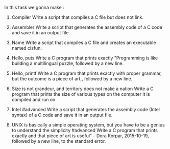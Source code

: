 In this task we gonna make :
1. Compiler
Write a script that compiles a C file but does not link.

2. Assembler
Write a script that generates the assembly code of a C code and save it in an output file.

3. Name
Write a script that compiles a C file and creates an executable named cisfun.

4. Hello, puts
Write a C program that prints exactly "Programming is like building a multilingual puzzle, followed by a new line.

5. Hello, printf
Write a C program that prints exactly with proper grammar, but the outcome is a piece of art,, followed by a new line.

6. Size is not grandeur, and territory does not make a nation
Write a C program that prints the size of various types on the computer it is compiled and run on.

7. Intel #advanced
Write a script that generates the assembly code (Intel syntax) of a C code and save it in an output file.

8. UNIX is basically a simple operating system, but you have to be a genius to understand the simplicity #advanced
Write a C program that prints exactly and that piece of art is useful" - Dora Korpar, 2015-10-19, followed by a new line, to the standard error.

 
